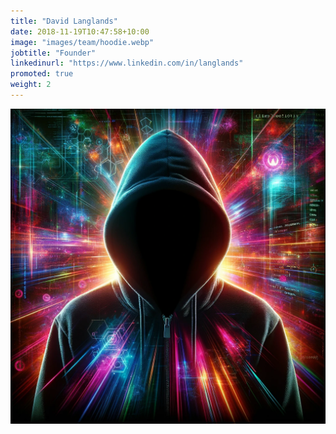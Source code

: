 ```yaml
---
title: "David Langlands"
date: 2018-11-19T10:47:58+10:00
image: "images/team/hoodie.webp"
jobtitle: "Founder"
linkedinurl: "https://www.linkedin.com/in/langlands"
promoted: true
weight: 2
---
```



![zerodave](/images/team/hoodie.webp)
